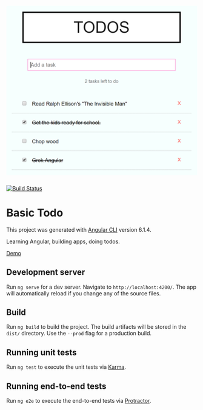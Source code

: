 # ![TODOS](/TODOS.png)

[![Build Status](https://travis-ci.org/robphoenix/basic-angular-todo-app.svg?branch=master)](https://travis-ci.org/robphoenix/basic-angular-todo-app)

# Basic Todo

This project was generated with [Angular CLI](https://github.com/angular/angular-cli) version 6.1.4.

Learning Angular, building apps, doing todos.

[Demo](https://basic-angular-todo.netlify.com/)

## Development server

Run `ng serve` for a dev server. Navigate to `http://localhost:4200/`. The app will automatically reload if you change any of the source files.

## Build

Run `ng build` to build the project. The build artifacts will be stored in the `dist/` directory. Use the `--prod` flag for a production build.

## Running unit tests

Run `ng test` to execute the unit tests via [Karma](https://karma-runner.github.io).

## Running end-to-end tests

Run `ng e2e` to execute the end-to-end tests via [Protractor](http://www.protractortest.org/).
